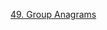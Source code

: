 [49. Group Anagrams](https://leetcode.com/problems/group-anagrams/description/?envType=daily-question&envId=2024-02-06)
